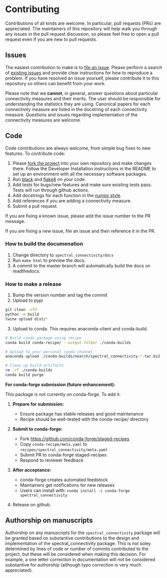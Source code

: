 # Contributing

Contributions of all kinds are welcome. In particular, pull requests (PRs) are appreciated. The maintainers of this repository will help walk you through any issues in the pull request discussion, so please feel free to open a pull request even if you are new to pull requests.

## Issues

The easiest contribution to make is to [file an issue](https://github.com/Eden-Kramer-Lab/spectral_connectivity/issues). Please perform a search of [existing issues](https://github.com/Eden-Kramer-Lab/spectral_connectivity/issues?q=is%3Aissue) and provide clear instructions for how to reproduce a problem. If you have resolved an issue yourself, please contribute it to this repository so others can benefit from your work.

Please note that we **cannot**, in general, answer questions about particular connectivity measures and their merits. The user should be responsible for understanding the statistics they are using. Canonical papers for each connectivity measure are listed in the docstring of each connectivity measure. Questions and issues regarding implementation of the connectivity measures are welcome.

## Code

Code contributions are always welcome, from simple bug fixes to new features. To contribute code:

1. Please [fork the project](https://github.com/Eden-Kramer-Lab/spectral_connectivity/fork) into your own repository and make changes there. Follow the Developer Installation instructions in the README to set up an environment with all the necessary software packages.
2. Run [black](https://github.com/python/black) and [flake8](http://flake8.pycqa.org/en/latest/) on your code.
3. Add tests for bugs/new features and make sure existing tests pass. Tests will run through github actions.
4. Add docstrings for each function in the [numpy style](https://numpydoc.readthedocs.io/en/latest/format.html).
5. Add references if you are adding a connectivity measure.
6. Submit a pull request.

If you are fixing a known issue, please add the issue number to the PR message.

If you are fixing a new issue, file an issue and then reference it in the PR.

### How to build the documenation

1. Change directory to `spectral_connectivity/docs`
2. Run `make html` to preview the docs.
3. A commit to the master branch will automatically build the docs on readthedocs.

### How to make a release

1. Bump the version number and tag the commit
2. Upload to pypi

```bash
git clean -xfd
python -m build
twine upload dist/*
```

3. Upload to conda. This requires anaconda-client and conda-build.

```bash
# Build conda package using recipe
conda build conda-recipe/ --output-folder ./conda-builds

# Upload to your personal conda channel
anaconda upload ./conda-builds/noarch/spectral_connectivity-*.tar.bz2

# Clean up build artifacts
rm -rf ./conda-builds
conda build purge
```

**For conda-forge submission (future enhancement):**

This package is not currently on conda-forge. To add it:

1. **Prepare for submission:**
   - Ensure package has stable releases and good maintenance
   - Recipe should be well-tested with the conda-recipe/ directory

2. **Submit to conda-forge:**
   - Fork https://github.com/conda-forge/staged-recipes
   - Copy `conda-recipe/meta.yaml` to `recipes/spectral_connectivity/meta.yaml`
   - Submit PR to conda-forge staged-recipes
   - Respond to reviewer feedback

3. **After acceptance:**
   - conda-forge creates automated feedstock
   - Maintainers get notifications for new releases
   - Users can install with: `conda install -c conda-forge spectral_connectivity`

4. Release on github.

## Authorship on manuscripts

Authorship on any manuscripts for the `spectral_connectivity` package will be granted based on substantive contributions to the design and implementation of the spectral_connectivity package. This is not soley determined by lines of code or number of commits contributed to the project, but these will be considered when making this decision. For example, a one letter correction in documentation will not be considered substantive for authorship (although typo correction is very much appreciated).
